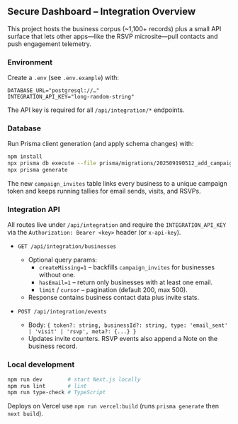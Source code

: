 ## Secure Dashboard – Integration Overview

This project hosts the business corpus (\~1,100+ records) plus a small API surface that lets other apps—like the RSVP microsite—pull contacts and push engagement telemetry.

### Environment

Create a `.env` (see `.env.example`) with:

```
DATABASE_URL="postgresql://…"
INTEGRATION_API_KEY="long-random-string"
```

The API key is required for all `/api/integration/*` endpoints.

### Database

Run Prisma client generation (and apply schema changes) with:

```bash
npm install
npx prisma db execute --file prisma/migrations/202509190512_add_campaign_invites/migration.sql --schema prisma/schema.prisma
npx prisma generate
```

The new `campaign_invites` table links every business to a unique campaign token and keeps running tallies for email sends, visits, and RSVPs.

### Integration API

All routes live under `/api/integration` and require the `INTEGRATION_API_KEY` via the `Authorization: Bearer <key>` header (or `x-api-key`).

- `GET /api/integration/businesses`
  - Optional query params:
    - `createMissing=1` – backfills `campaign_invites` for businesses without one.
    - `hasEmail=1` – return only businesses with at least one email.
    - `limit` / `cursor` – pagination (default 200, max 500).
  - Response contains business contact data plus invite stats.

- `POST /api/integration/events`
  - Body: `{ token?: string, businessId?: string, type: 'email_sent' | 'visit' | 'rsvp', meta?: {...} }`
  - Updates invite counters. RSVP events also append a Note on the business record.

### Local development

```bash
npm run dev        # start Next.js locally
npm run lint       # lint
npm run type-check # TypeScript
```

Deploys on Vercel use `npm run vercel:build` (runs `prisma generate` then `next build`).
